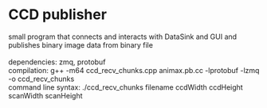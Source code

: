 # CCD publisher
small program that connects and interacts with DataSink and GUI and publishes binary image data from binary file\
\
dependencies: zmq, protobuf\
compilation: g++ -m64 ccd_recv_chunks.cpp animax.pb.cc -lprotobuf -lzmq -o ccd_recv_chunks\
command line syntax: ./ccd_recv_chunks filename ccdWidth ccdHeight scanWidth scanHeight
